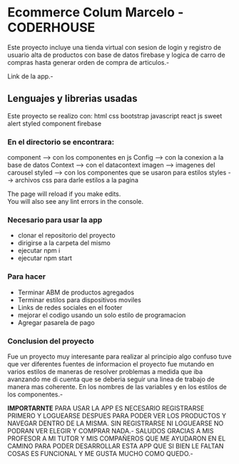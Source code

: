 # Ecommerce Colum Marcelo - CODERHOUSE

Este proyecto incluye una tienda virtual con sesion de login y registro de usuario
alta de productos con base de datos firebase y logica de carro de compras hasta 
generar orden de compra de articulos.-

Link de la app.-

## Lenguajes y librerias usadas
Este proyecto se realizo con:
html
css
bootstrap
javascript
react js
sweet alert
styled component
firebase

### En el directorio se encontrara:
component --> con los componentes en js
Config    --> con la conexion a la base de datos
Context   --> con el datacontext
imagen    --> imagenes del carousel
styled    --> con los componentes que se usaron para estilos
styles    --> archivos css para darle estilos a la pagina


The page will reload if you make edits.\
You will also see any lint errors in the console.

### Necesario para usar la app
- clonar el repositorio del proyecto
- dirigirse a la carpeta del mismo
- ejecutar npm i
- ejecutar npm start

### Para hacer

- Terminar ABM de productos agregados
- Terminar estilos para dispositivos moviles
- Links de redes sociales en el footer
- mejorar el codigo usando un solo estilo de programacion
- Agregar pasarela de pago

### Conclusion del proyecto
Fue un proyecto muy interesante para realizar al principio algo confuso tuve que ver diferentes fuentes de informacion
el proyecto fue mutando en varios estilos de maneras de resolver problemas a medida que iba avanzando me di cuenta
que se deberia seguir una linea de trabajo de manera mas coherente. En los nombres de las variables y en los estilos 
de los componentes.-


**IMPORTARNTE**
PARA USAR LA APP ES NECESARIO REGISTRARSE PRIMERO Y LOGUEARSE DESPUES PARA PODER VER LOS PRODUCTOS Y NAVEGAR DENTRO DE LA MISMA.
SIN REGISTRARSE NI LOGUEARSE NO PODRAN VER ELEGIR Y COMPRAR NADA.-
SALUDOS GRACIAS A MIS PROFESOR A MI TUTOR Y MIS COMPAÑEROS QUE ME AYUDARON EN EL CAMINO PARA PODER DESARROLLAR ESTA APP
QUE SI BIEN LE FALTAN COSAS ES FUNCIONAL Y ME GUSTA MUCHO COMO QUEDO.-

